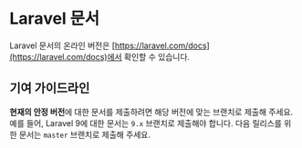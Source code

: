 # Laravel 문서

Laravel 문서의 온라인 버전은 [https://laravel.com/docs](https://laravel.com/docs)에서 확인할 수 있습니다.

## 기여 가이드라인

**현재의 안정 버전**에 대한 문서를 제출하려면 해당 버전에 맞는 브랜치로 제출해 주세요. 예를 들어, Laravel 9에 대한 문서는 `9.x` 브랜치로 제출해야 합니다. 다음 릴리스를 위한 문서는 `master` 브랜치로 제출해 주세요.